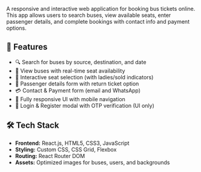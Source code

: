 A responsive and interactive web application for booking bus tickets online. This app allows users to search buses, view available seats, enter passenger details, and complete bookings with contact info and payment options.

## 🚀 Features

- 🔍 Search for buses by source, destination, and date
- 🎫 View buses with real-time seat availability
- 💺 Interactive seat selection (with ladies/sold indicators)
- 👤 Passenger details form with return ticket option
- 💳 Contact & Payment form (email and WhatsApp)
- 📱 Fully responsive UI with mobile navigation
- 🔐 Login & Register modal with OTP verification (UI only)

## 🛠 Tech Stack

- **Frontend:** React.js, HTML5, CSS3, JavaScript
- **Styling:** Custom CSS, CSS Grid, Flexbox
- **Routing:** React Router DOM
- **Assets:** Optimized images for buses, users, and backgrounds
